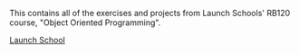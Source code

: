 This contains all of the exercises and projects from Launch Schools' RB120 course, "Object Oriented Programming".

[Launch School](https://launchschool.com/)